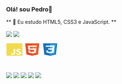 <H3> Olá! sou Pedro👋</H3>
**
 🌱 Eu estudo HTML5, CSS3 e JavaScript.
 **<br>
<br><img height="130em" src="https://github-readme-stats.vercel.app/api?username=PedroRicardoR&show_icons=true&theme=dark&include_all_commits=true&count_private=true"/>
 <img height="130em" src="https://github-readme-stats.vercel.app/api/top-langs/?username=PedroRicardoR&layout=compact&langs_count=7&theme=dark"/></br>
</div>
<p><img align="center" alt="Pedro-Js" height="35" width="45" src="https://raw.githubusercontent.com/devicons/devicon/master/icons/javascript/javascript-plain.svg">
<img align="center" alt="Pedro-HTML" height="35" width="45" src="https://raw.githubusercontent.com/devicons/devicon/master/icons/html5/html5-original.svg">
<img align="center" alt="Pedro-CSS" height="35" width="45" src="https://raw.githubusercontent.com/devicons/devicon/master/icons/css3/css3-original.svg"></p>
<br>

 <a href="https://www.youtube.com/channel/UCajrKJadYQioQLXUQ_KWjjw" target="_blank"><img src="https://img.shields.io/badge/YouTube-FF0000?style=for-the-badge&logo=youtube&logoColor=white" target="_blank"></a>
  <a href="https://instagram.com/_bl4ck_wolf_/" target="_blank"><img src="https://img.shields.io/badge/-Instagram-%23E4405F?style=for-the-badge&logo=instagram&logoColor=white" target="_blank"></a>
 	<a href="https://www.twitch.tv/petterr_dark_wolf" target="_blank"><img src="https://img.shields.io/badge/Twitch-9146FF?style=for-the-badge&logo=twitch&logoColor=white" target="_blank"></a> 
  <a href = "mailto:pedrorikardo2011@gmail.com"><img src="https://img.shields.io/badge/-Gmail-%23333?style=for-the-badge&logo=gmail&logoColor=white" target="_blank"></a>
  <a href="https://www.linkedin.com/in/in/pedro-ricardo-93655864/" target="_blank"><img src="https://img.shields.io/badge/-LinkedIn-%230077B5?style=for-the-badge&logo=linkedin&logoColor=white" target="_blank"></a> 
